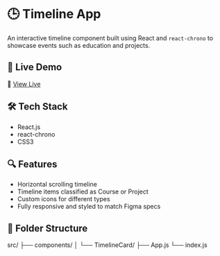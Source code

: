 # 🕒 Timeline App

An interactive timeline component built using React and `react-chrono` to showcase events such as education and projects.

## 🚀 Live Demo
🔗 [View Live](https://ccbptimeline.ccbp.tech/)

## 🛠️ Tech Stack
- React.js
- react-chrono
- CSS3

## 🔍 Features
- Horizontal scrolling timeline
- Timeline items classified as Course or Project
- Custom icons for different types
- Fully responsive and styled to match Figma specs

## 📂 Folder Structure
src/ ├── components/ │ └── TimelineCard/ ├── App.js └── index.js
